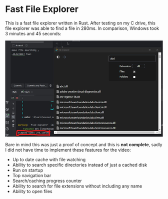 # Fast File Explorer
This is a fast file explorer written in Rust. After testing on my C drive, this file explorer was able to find a file in 280ms. In comparison, Windows took 3 minutes and 45 seconds:

![Fast Search Feature](./screenshots/search.jpg)

Bare in mind this was just a proof of concept and this is **not complete**, sadly I did not have time to implement these features for the video:
- Up to date cache with file watching
- Ability to search specific directories instead of just a cached disk
- Run on startup
- Top navigation bar
- Search/caching progress counter
- Ability to search for file extensions without including any name
- Ability to open files